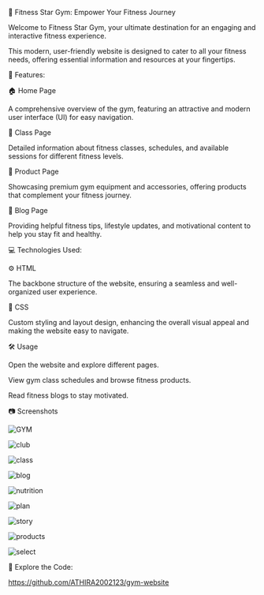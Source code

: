 🌟 Fitness Star Gym: Empower Your Fitness Journey

Welcome to Fitness Star Gym, your ultimate destination for an engaging and interactive fitness experience. 

This modern, user-friendly website is designed to cater to all your fitness needs, offering essential information and resources at your fingertips.

📌 Features:

🏠 Home Page

A comprehensive overview of the gym, featuring an attractive and modern user interface (UI) for easy navigation.

💪 Class Page

Detailed information about fitness classes, schedules, and available sessions for different fitness levels.

🛒 Product Page

Showcasing premium gym equipment and accessories, offering products that complement your fitness journey.

📝 Blog Page

Providing helpful fitness tips, lifestyle updates, and motivational content to help you stay fit and healthy.

💻 Technologies Used:

⚙️ HTML

The backbone structure of the website, ensuring a seamless and well-organized user experience.

🎨 CSS

Custom styling and layout design, enhancing the overall visual appeal and making the website easy to navigate.


🛠️ Usage

Open the website and explore different pages.

View gym class schedules and browse fitness products.

Read fitness blogs to stay motivated.


📷 Screenshots


![GYM](https://github.com/user-attachments/assets/f10ef486-a62b-4f8e-bb26-a226c4836d41)

![club](https://github.com/user-attachments/assets/583a31b8-ae0e-438f-ae59-85b80932049c)

![class](https://github.com/user-attachments/assets/5114a4bb-83c5-4a83-8e1a-1259f144567a)

![blog](https://github.com/user-attachments/assets/817b86b8-da9e-4ef3-9bbf-048ed6961f33)

![nutrition](https://github.com/user-attachments/assets/03105931-4b1c-4f2e-9553-f89f5fd40a7f)

![plan](https://github.com/user-attachments/assets/e3c465a1-0d23-4c4a-bca4-e8843361b971)

![story](https://github.com/user-attachments/assets/4699388e-31bc-4f20-9b01-7567c185a3ae)

![products](https://github.com/user-attachments/assets/17eb6b18-3628-4fab-8102-352a9d00c2f1)

![select](https://github.com/user-attachments/assets/423ce122-8665-4ca7-bd28-2522362afb7b)


🔗 Explore the Code:

  https://github.com/ATHIRA2002123/gym-website













